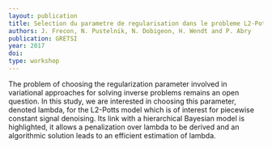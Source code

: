 ```yaml
---
layout: publication
title: Selection du parametre de regularisation dans le probleme L2-Potts
authors: J. Frecon, N. Pustelnik, N. Dobigeon, H. Wendt and P. Abry
publication: GRETSI
year: 2017
doi:
type: workshop
---
```


The problem of choosing the regularization parameter involved in variational approaches for solving inverse problems remains an open question. In this study, we are interested in choosing this parameter, denoted lambda, for the L2-Potts model which is of interest for piecewise constant signal denoising. Its link with a hierarchical Bayesian model is highlighted, it allows a penalization over lambda to be derived and an algorithmic solution leads to an efficient estimation of lambda.
